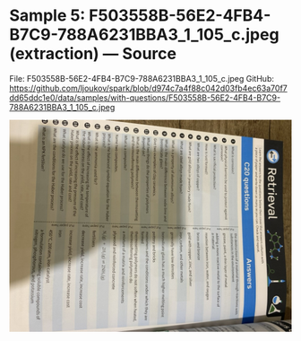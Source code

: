 # Sample 5: F503558B-56E2-4FB4-B7C9-788A6231BBA3_1_105_c.jpeg (extraction) — Source

File: F503558B-56E2-4FB4-B7C9-788A6231BBA3_1_105_c.jpeg
GitHub: https://github.com/ljoukov/spark/blob/d974c7a4f88c042d03fb4ec63a70f7dd65ddc1e0/data/samples/with-questions/F503558B-56E2-4FB4-B7C9-788A6231BBA3_1_105_c.jpeg

<img src="../../../../data/samples/with-questions/F503558B-56E2-4FB4-B7C9-788A6231BBA3_1_105_c.jpeg" alt="F503558B-56E2-4FB4-B7C9-788A6231BBA3_1_105_c.jpeg" width="1024">

